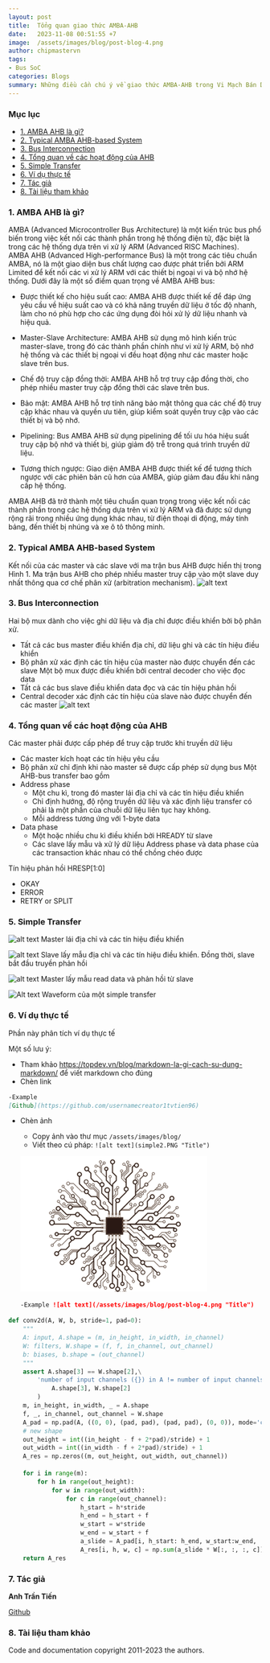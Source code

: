 ```yaml
---
layout: post
title:  Tổng quan giao thức AMBA-AHB
date:   2023-11-08 00:51:55 +7
image:  /assets/images/blog/post-blog-4.png
author: chipmastervn
tags:   
- Bus SoC
categories: Blogs
summary: Những điều cần chú ý về giao thức AMBA-AHB trong Vi Mạch Bán Dẫn.
---
```


### Mục lục

- [1. AMBA AHB là gì?](#amba-ahb-la-gi)
- [2. Typical AMBA AHB-based System](#typical-amba-ahb-based-system)
- [3. Bus Interconnection](#bus-interconnection)
- [4. Tổng quan về các hoạt động của AHB](#tong-quan-ve-cac-hoat-dong-cua-ahb)
- [5. Simple Transfer](#simple-transfer)
- [6. Ví dụ thực tế](#vi-du-thuc-te)
- [7. Tác giả](#tac-gia)
- [8. Tài liệu tham khảo](#tai-lieu-tham-khao)

<a name="amba-ahb-la-gi"></a>

### 1. AMBA AHB là gì?

AMBA (Advanced Microcontroller Bus Architecture) là một kiến trúc bus phổ biến trong việc kết nối các thành phần trong hệ thống điện tử, đặc biệt là trong các hệ thống dựa trên vi xử lý ARM (Advanced RISC Machines). AMBA AHB (Advanced High-performance Bus) là một trong các tiêu chuẩn AMBA, nó là một giao diện bus chất lượng cao được phát triển bởi ARM Limited để kết nối các vi xử lý ARM với các thiết bị ngoại vi và bộ nhớ hệ thống. Dưới đây là một số điểm quan trọng về AMBA AHB bus:

- Được thiết kế cho hiệu suất cao: AMBA AHB được thiết kế để đáp ứng yêu cầu về hiệu suất cao và có khả năng truyền dữ liệu ở tốc độ nhanh, làm cho nó phù hợp cho các ứng dụng đòi hỏi xử lý dữ liệu nhanh và hiệu quả.

- Master-Slave Architecture: AMBA AHB sử dụng mô hình kiến trúc master-slave, trong đó các thành phần chính như vi xử lý ARM, bộ nhớ hệ thống và các thiết bị ngoại vi đều hoạt động như các master hoặc slave trên bus.

- Chế độ truy cập đồng thời: AMBA AHB hỗ trợ truy cập đồng thời, cho phép nhiều master truy cập đồng thời các slave trên bus.

- Bảo mật: AMBA AHB hỗ trợ tính năng bảo mật thông qua các chế độ truy cập khác nhau và quyền ưu tiên, giúp kiểm soát quyền truy cập vào các thiết bị và bộ nhớ.

- Pipelining: Bus AMBA AHB sử dụng pipelining để tối ưu hóa hiệu suất truy cập bộ nhớ và thiết bị, giúp giảm độ trễ trong quá trình truyền dữ liệu.

- Tương thích ngược: Giao diện AMBA AHB được thiết kế để tương thích ngược với các phiên bản cũ hơn của AMBA, giúp giảm đau đầu khi nâng cấp hệ thống.

AMBA AHB đã trở thành một tiêu chuẩn quan trọng trong việc kết nối các thành phần trong các hệ thống dựa trên vi xử lý ARM và đã được sử dụng rộng rãi trong nhiều ứng dụng khác nhau, từ điện thoại di động, máy tính bảng, đến thiết bị nhúng và xe ô tô thông minh.

<a name="typical-amba-ahb-based-system"></a>

### 2. Typical AMBA AHB-based System

Kết nối của các master và các slave với ma trận bus AHB được hiển thị trong Hình 1. Ma trận bus AHB cho phép nhiều master truy cập vào một slave duy nhất thông qua cơ chế phân xử (arbitration mechanism).
![alt text](ahbSystem.PNG "Title")

<a name="bus-interconnection"></a>

### 3. Bus Interconnection

Hai bộ mux dành cho việc ghi dữ liệu và địa chỉ được điều khiển bởi bộ phân xử.
- Tất cả các bus master điều khiển địa chỉ, dữ liệu ghi và các tín hiệu điều khiển
- Bộ phân xử xác định các tín hiệu của master nào được chuyển đến các slave
Một bộ mux được điều khiển bởi central decoder cho việc đọc data
- Tất cả các bus slave điều khiển data đọc và các tín hiệu phản hồi
- Central decoder xác định các tín hiệu của slave nào được chuyển đến các master
![alt text](abitter.PNG "Title")

<a name="tong-quan-ve-cac-hoat-dong-cua-ahb"></a>

### 4. Tổng quan về các hoạt động của AHB

Các master phải được cấp phép để truy cập trước khi truyền dữ liệu
- Các master kích hoạt các tín hiệu yêu cầu
- Bộ phân xử chỉ định khi nào master sẽ được cấp phép sử dụng bus
Một AHB-bus transfer bao gồm
- Address phase
   * Một chu kì, trong đó master lái địa chỉ và các tín hiệu điều khiển
  * Chỉ định hướng, độ rộng truyền dữ liệu và xác định liệu transfer có phải là một phần của chuỗi dữ liệu liên tục hay không.
  *  Mỗi address tương ứng với 1-byte data 
- Data phase
  * Một hoặc nhiều chu kì điều khiển bởi HREADY từ slave
  * Các slave lấy mẫu và xử lý dữ liệu
Address phase và data phase của các transaction khác nhau có thể chồng chéo được

Tín hiệu phản hồi HRESP[1:0]
- OKAY
- ERROR
- RETRY or SPLIT

<a name="simple-transfer"></a>

### 5. Simple Transfer

![alt text](simple1.PNG "Title")
Master lái địa chỉ và các tín hiệu điều khiển

![alt text](simple2.PNG "Title")
Slave lấy mẫu địa chỉ và các tín hiệu điều khiển. Đồng thời, slave bắt đầu truyền phản hồi

![alt text](simple3.PNG "Title")
Master lấy mẫu read data và phản hồi từ slave

![Alt text](image.png)
Waveform của một simple transfer

<a name="vi-du-thuc-te"></a>

### 6. Ví dụ thực tế

Phần này phân tích ví dụ thực tế

Một số lưu ý:
- Tham khảo https://topdev.vn/blog/markdown-la-gi-cach-su-dung-markdown/ để viết markdown cho đúng
- Chèn link

```markdown
-Example 
[Github](https://github.com/usernamecreator1tvtien96)
```

- Chèn ảnh
  - Copy ảnh vào thư mục `/assets/images/blog/`
  - Viết theo cú pháp: `![alt text](simple2.PNG "Title")`

  ![alt text](/assets/images/blog/post-blog-4.png "Title")
  
  ```markdown
  -Example ![alt text](/assets/images/blog/post-blog-4.png "Title")
  ```

```python
def conv2d(A, W, b, stride=1, pad=0):
    """
    A: input, A.shape = (m, in_height, in_width, in_channel)
    W: filters, W.shape = (f, f, in_channel, out_channel)
    b: biases, b.shape = (out_channel)
    """
    assert A.shape[3] == W.shape[2],\
        'number of input channels ({}) in A != number of input channels ({}) in W'.format(
            A.shape[3], W.shape[2]
        )
    m, in_height, in_width, _ = A.shape
    f, _, in_channel, out_channel = W.shape
    A_pad = np.pad(A, ((0, 0), (pad, pad), (pad, pad), (0, 0)), mode='constant', constant_values=0)
    # new shape
    out_height = int((in_height - f + 2*pad)/stride) + 1
    out_width = int((in_width - f + 2*pad)/stride) + 1
    A_res = np.zeros((m, out_height, out_width, out_channel))

    for i in range(m):
        for h in range(out_height):
            for w in range(out_width):
                for c in range(out_channel):
                    h_start = h*stride
                    h_end = h_start + f
                    w_start = w*stride
                    w_end = w_start + f
                    a_slide = A_pad[i, h_start: h_end, w_start:w_end, :]
                    A_res[i, h, w, c] = np.sum(a_slide * W[:, :, :, c]) + b[c]
    return A_res
```

<a name="tac-gia"></a>

### 7. Tác giả
**Anh Trần Tiến**

[Github](https://github.com/usernamecreator1tvtien96)

<a name="tai-lieu-tham-khao"></a>

### 8. Tài liệu tham khảo

Code and documentation copyright 2011-2023 the authors.
